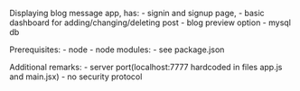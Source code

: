 Displaying blog message app, has:
	- signin and signup page, 
	- basic dashboard for adding/changing/deleting post
	- blog preview option
	- mysql db
	
	
Prerequisites:
	- node
	- node modules:
		- see package.json

Additional remarks:
	- server port(localhost:7777 hardcoded in files app.js and main.jsx)
	- no security protocol
	